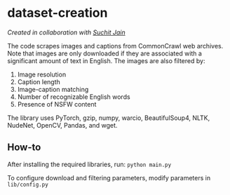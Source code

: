 ﻿# dataset-creation
 _Created in collaboration with [Suchit Jain](https://github.com/suchitj2702)_
 
The code scrapes images and captions from CommonCrawl web archives. Note that images are only downloaded if they are associated with a significant amount of text in English. The images are also filtered by:
1. Image resolution
2. Caption length
3. Image-caption matching
4. Number of recognizable English words
5. Presence of NSFW content

The library uses PyTorch, gzip, numpy, warcio, BeautifulSoup4, NLTK, NudeNet, OpenCV, Pandas, and wget.

## How-to
After installing the required libraries, run:
  `python main.py`

To configure download and filtering parameters, modify parameters in `lib/config.py`
